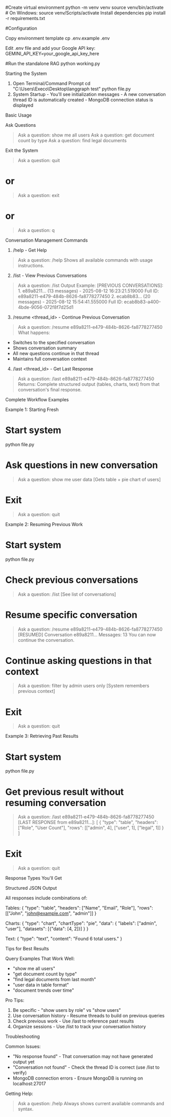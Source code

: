
#Create virtual environment
python -m venv venv
source venv/bin/activate  # On Windows: source venv/Scripts/activate
Install dependencies
pip install -r requirements.txt


#Configuration

Copy environment template
cp .env.example .env

Edit .env file and add your Google API key:
GEMINI_API_KEY=your_google_api_key_here


#Run the standalone RAG
python working.py

Starting the System

  1. Open Terminal/Command Prompt
  cd "C:\Users\Execo\Desktop\langgraph test"
  python file.py
  2. System Startup
    - You'll see initialization messages
    - A new conversation thread ID is automatically created
    - MongoDB connection status is displayed

  Basic Usage

  Ask Questions

  > Ask a question: show me all users
  > Ask a question: get document count by type
  > Ask a question: find legal documents

  Exit the System

  > Ask a question: quit
  # or
  > Ask a question: exit
  # or
  > Ask a question: q

  Conversation Management Commands

  1. /help - Get Help

  > Ask a question: /help
  Shows all available commands with usage instructions.

  2. /list - View Previous Conversations

  > Ask a question: /list
  Output Example:
  [PREVIOUS CONVERSATIONS]:
    1. e89a8211... (13 messages) - 2025-08-12 16:23:21.519000
       Full ID: e89a8211-e479-484b-8626-fa8778277450
    2. ecab8b83... (20 messages) - 2025-08-12 15:54:41.555000
       Full ID: ecab8b83-a400-4bde-9056-072f8f7d25d1

  3. /resume <thread_id> - Continue Previous Conversation

  > Ask a question: /resume e89a8211-e479-484b-8626-fa8778277450
  What happens:
  - Switches to the specified conversation
  - Shows conversation summary
  - All new questions continue in that thread
  - Maintains full conversation context

  4. /last <thread_id> - Get Last Response

  > Ask a question: /last e89a8211-e479-484b-8626-fa8778277450
  Returns: Complete structured output (tables, charts, text) from that conversation's final response.

  Complete Workflow Examples

  Example 1: Starting Fresh

  # Start system
  python file.py

  # Ask questions in new conversation
  > Ask a question: show me user data
  [Gets table + pie chart of users]

  # Exit
  > Ask a question: quit

  Example 2: Resuming Previous Work

  # Start system
  python file.py

  # Check previous conversations
  > Ask a question: /list
  [See list of conversations]

  # Resume specific conversation
  > Ask a question: /resume e89a8211-e479-484b-8626-fa8778277450
  [RESUMED] Conversation e89a8211...
  Messages: 13
  You can now continue the conversation.

  # Continue asking questions in that context
  > Ask a question: filter by admin users only
  [System remembers previous context]

  # Exit
  > Ask a question: quit

  Example 3: Retrieving Past Results

  # Start system
  python file.py

  # Get previous result without resuming conversation
  > Ask a question: /last e89a8211-e479-484b-8626-fa8778277450
  [LAST RESPONSE from e89a8211...]:
  [
      {
          "type": "table",
          "headers": ["Role", "User Count"],
          "rows": [["admin", 4], ["user", 1], ["legal", 1]]
      }
  ]

  # Exit
  > Ask a question: quit

  Response Types You'll Get

  Structured JSON Output

  All responses include combinations of:

  Tables:
  {
      "type": "table",
      "headers": ["Name", "Email", "Role"],
      "rows": [["John", "john@example.com", "admin"]]
  }

  Charts:
  {
      "type": "chart",
      "chartType": "pie",
      "data": {
          "labels": ["admin", "user"],
          "datasets": [{"data": [4, 2]}]
      }
  }

  Text:
  {
      "type": "text",
      "content": "Found 6 total users."
  }

  Tips for Best Results

  Query Examples That Work Well:

  - "show me all users"
  - "get document count by type"
  - "find legal documents from last month"
  - "user data in table format"
  - "document trends over time"

  Pro Tips:

  1. Be specific - "show users by role" vs "show users"
  2. Use conversation history - Resume threads to build on previous queries
  3. Check previous work - Use /last to reference past results
  4. Organize sessions - Use /list to track your conversation history

  Troubleshooting

  Common Issues:

  - "No response found" - That conversation may not have generated output yet
  - "Conversation not found" - Check the thread ID is correct (use /list to verify)
  - MongoDB connection errors - Ensure MongoDB is running on localhost:27017

  Getting Help:

  > Ask a question: /help
  Always shows current available commands and syntax.




